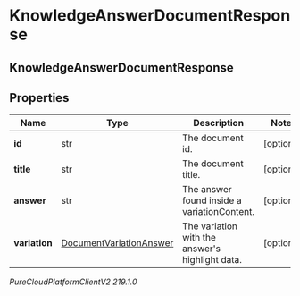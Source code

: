 # KnowledgeAnswerDocumentResponse

## KnowledgeAnswerDocumentResponse

## Properties

|Name | Type | Description | Notes|
|------------ | ------------- | ------------- | -------------|
| **id** | str | The document id. | [optional] |
| **title** | str | The document title. | [optional] |
| **answer** | str | The answer found inside a variationContent. | [optional] |
| **variation** | [DocumentVariationAnswer](DocumentVariationAnswer) | The variation with the answer&#39;s highlight data. | [optional] |



_PureCloudPlatformClientV2 219.1.0_
